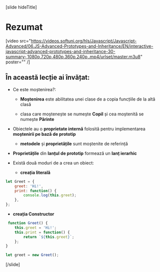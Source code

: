 [slide hideTitle]

# Rezumat

[video src="https://videos.softuni.org/hls/Javascript/Javascript-Advanced/06.JS-Advanced-Prototypes-and-Inheritance/EN/interactive-javascript-advanced-prototypes-and-inheritance-30-summary-,1080p,720p,480p,360p,240p,.mp4/urlset/master.m3u8" poster="" /]

## În această lecție ai învățat:

- Ce este moștenirea?:

    - **Moștenirea** este abilitatea unei clase de a copia funcțiile de la altă clasă

    - clasa care moștenește se numește **Copil** și cea moștenită se numește **Părinte**

- Obiectele au o **proprietate internă** folosită pentru implementarea **moștenirii pe bază de prototip**

    - **metodele** și **proprietățile** sunt moștenite de referință

-  **Proprietățile** din **lanțul de prototip** formează un **lanț ierarhic**

- Există două moduri de a crea un obiect:

  - **creația literală**

```js
let Greet = {
    greet: 'Hi!',
    print: function() {
        console.log(this.greet);
    },
};
```

  - **creația Constructor**

```js 
 function Greet() {
    this.greet = 'Hi!';
    this.print = function() {
        return `${this.greet}`;
    };
}

let greet = new Greet();  
```

[/slide]
